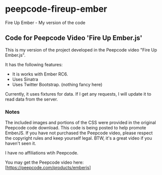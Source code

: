 peepcode-fireup-ember
=====================

Fire Up Ember - My version of the code


## Code for Peepcode Video 'Fire Up Ember.js'

This is my version of the project developed in the Peepcode video "Fire Up Ember.js".

It has the following features:

* It is works with Ember RC6.
* Uses Sinatra
* Uses Twitter Bootstrap. (nothing fancy here)

Currently, it uses fixtures for data. If I get any requests, I will update it to read data from the server.


### Notes

The included images and portions of the CSS were provided in the original Peepcode code download. This code is being posted to help promote EmberJS. If you have not purchased the Peepcode video, please respect the copyright rules and keep yourself legal. BTW, it's a great video if you haven't seen it.

I have no affiliations wtih Peepcode.

You may get the Peepcode video here: [https://peepcode.com/products/emberjs]

